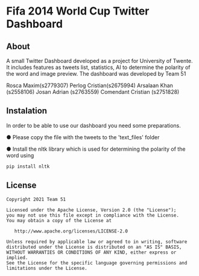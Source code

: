 # Fifa 2014 World Cup Twitter Dashboard

## About

A small Twitter Dashboard developed as a project for University of Twente. It includes features as tweets list, statistics, AI to determine the polarity of the word and image preview. The dashboard was developed by Team 51

Rosca Maxim(s2779307)
Perlog Cristian(s2675994)
Arsalaan Khan (s2558106)
Josan Adrian (s2763559)
Comendant Cristian (s2751828)

## Instalation 

In order to be able to use our dashboard you need some preparations. 

● Please copy the file with the tweets to the 'text_files' folder

● Install the nltk library which is used for determining the polarity of the word using 

```bash
pip install nltk
```

License
-------

    Copyright 2021 Team 51

    Licensed under the Apache License, Version 2.0 (the "License");
    you may not use this file except in compliance with the License.
    You may obtain a copy of the License at

       http://www.apache.org/licenses/LICENSE-2.0

    Unless required by applicable law or agreed to in writing, software
    distributed under the License is distributed on an "AS IS" BASIS,
    WITHOUT WARRANTIES OR CONDITIONS OF ANY KIND, either express or implied.
    See the License for the specific language governing permissions and
    limitations under the License.
